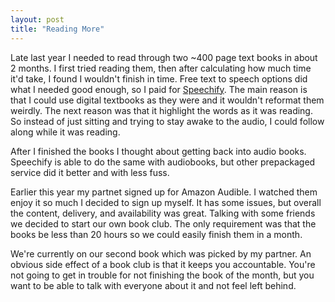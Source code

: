 ```yaml
---
layout: post
title: "Reading More"
---
```


Late last year I needed to read through two ~400 page text books in about 2 months. I first tried reading them, then after calculating how much time it'd take, I found I wouldn't finish in time. Free text to speech options did what I needed good enough, so I paid for [Speechify](https://speechify.com/). The main reason is that I could use digital textbooks as they were and it wouldn't reformat them weirdly. The next reason was that it highlight the words as it was reading. So instead of just sitting and trying to stay awake to the audio, I could follow along while it was reading.

After I finished the books I thought about getting back into audio books. Speechify is able to do the same with audiobooks, but other prepackaged service did it better and with less fuss. 

Earlier this year my partnet signed up for Amazon Audible. I watched them enjoy it so much I decided to sign up myself. It has some issues, but overall the content, delivery, and availability was great. Talking with some friends we decided to start our own book club. The only requirement was that the books be less than 20 hours so we could easily finish them in a month.

We're currently on our second book which was picked by my partner. An obvious side effect of a book club is that it keeps you accountable. You're not going to get in trouble for not finishing the book of the month, but you want to be able to talk with everyone about it and not feel left behind.